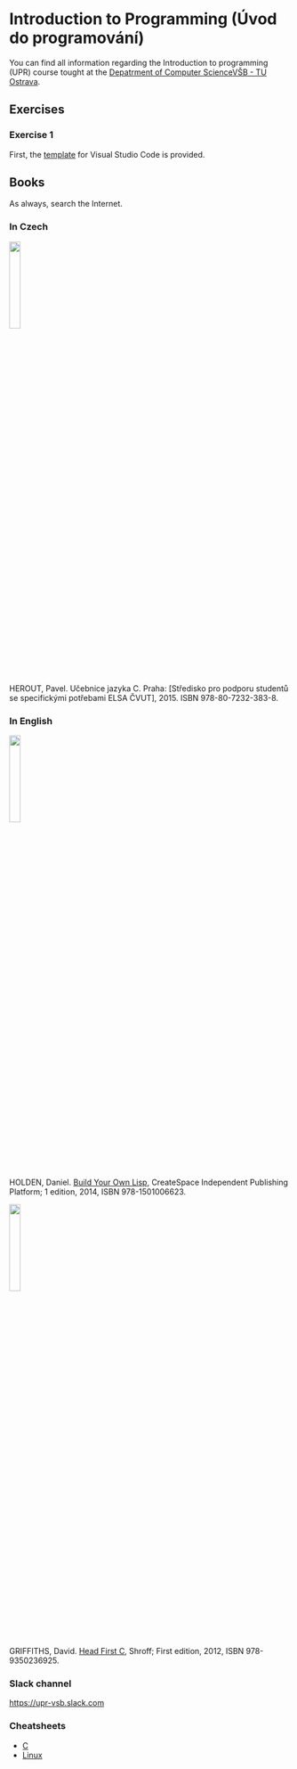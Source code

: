 # Introduction to Programming (Úvod do programování)

You can find all information regarding the Introduction to programming (UPR) course tought at the [Depatrment of Computer Science](https://www.cs.vsb.cz)[VŠB - TU Ostrava](https://www.vsb.cz).

## Exercises

### Exercise 1

First, the [template](/assets/exercises/template/exercise_01.zip) for Visual Studio Code is provided.

## Books

As always, search the Internet.

### In Czech

<img src="https://raw.githubusercontent.com/geordi/upr-course/master/assets/images/ucenice_jazyka_c.jpg" width="20%"/>

HEROUT, Pavel. Učebnice jazyka C. Praha: [Středisko pro podporu studentů se specifickými potřebami ELSA ČVUT], 2015. ISBN 978-80-7232-383-8.

### In English

<img src="https://raw.githubusercontent.com/geordi/upr-course/master/assets/images/book_cover_build_your_own_lisp.jpg" width="20%"/>

HOLDEN, Daniel. [Build Your Own Lisp](https://www.amazon.com/Build-Your-Lisp-Daniel-Holden/dp/1501006622), CreateSpace Independent Publishing Platform; 1 edition, 2014, ISBN 978-1501006623.

<img src="https://raw.githubusercontent.com/geordi/upr-course/master/assets/images/book_cover_head_first_c.jpg" width="20%"/>

GRIFFITHS, David. [Head First C](https://www.amazon.com/Head-First-C-Brain-Friendly-Guide/dp/1449399916), Shroff; First edition, 2012, ISBN 978-9350236925.


### Slack channel
https://upr-vsb.slack.com

### Cheatsheets
- [C](./cheatsheets/c.pdf)
- [Linux](./cheatsheets/linux.pdf)

